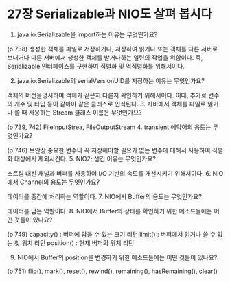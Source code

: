 # 27장 Serializable과 NIO도 살펴 봅시다
1. java.io.Serializable을 import하는 이유는 무엇인가요?

(p 738) 생성한 객체를 파일로 저장하거나, 저장하여 읽거나 또는 객체를 다른 서버로 보내거나 다른 서버에서 생성한 객체를 받거나하는 일련의 작업을 위함이다.
즉, Serializable 인터페이스를 구현하여 직렬화 및 역직렬화를 위해서이다.

2. java.io.Serializable의 serialVersionUID를 지정하는 이유는 무엇인가요?

객체의 버전을명시하여 객체가 같은지 다른지 확인하기 위해서이다. 이때, 추가로 변수의 개수 및 타입 등이 같아야 같은 클래스로 인식된다.
3. 자바에서 객체를 파일로 읽거나 쓸 때 사용하는 Stream 클래스 이름은 무엇인가요?

(p 739, 742) FileInputStrea, FileOutputStream
4. transient 예약어의 용도는 무엇인가요?

(p 746) 보안상 중요한 변수나 꼭 저장해야할 필요가 없는 변수에 대해서 사용하여 직렬화 대상에서 제외시킨다.
5. NIO가 생긴 이유는 무엇인가요?

스트림 대신 채널과 버퍼를 사용하여 I/O 기반의 속도를 개선시키기 위해서이다.
6. NIO에서 Channel의 용도는 무엇인가요?

데이터를 중간에 처리하는 역할이다.
7. NIO에서 Buffer의 용도는 무엇인가요?

데이터를 담는 역할이다.
8. NIO에서 Buffer의 상태를 확인하기 위한 메소드들에는 어떤 것들이 있나요?

(p 749)
capacity() : 버퍼에 담을 수 있는 크기 리턴
limit() : 버퍼에서 읽거나 쓸 수 없는 첫 위치 리턴
position() : 현재 버퍼의 위치 리턴

9. NIO에서 Buffer의 position을 변경하기 위한 메소드들에는 어떤 것들이 있나요?

(p 751) flip(), mark(), reset(), rewind(), remaining(), hasRemaining(), clear()